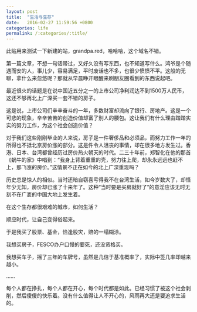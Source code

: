```yaml
---
layout: post
title:  "生活与生存"
date:   2016-02-27 11:59:56 +0800
categories: life
permalink: /:categories/:title/
---
```


此贴用来测试一下新建的站，grandpa.red，哈哈哈，这个域名不错。

第一篇文章，不想一句话带过，又好久没有写东西，也不知道写什么。鸿爷是个随遇而安的人，事儿少，容易满足，平时废话也不多，也很少愤愤不平。这般的无聊，拿什么来忽悠呢？那就从早晨睁开眼醒来刷朋友圈看到的东西说起吧。

最近很火的话题是在说中国近五分之一的上市公司净利润达不到1500万人民币，这还不够再北上广深买一套不错的房子。

这是说，上市公司们辛辛奋斗的一年，多数财富却流向了银行、房地产。这是一个可悲的现象，辛辛苦苦的创造价值却富了别人的腰包。这让我们有什么理由踏踏实实的努力工作，为这个社会创造价值？

对于我们这些刚刚毕业的人来说，房子是一件奢侈品和必须品，而努力工作一年的所得也不抵北京房价涨的部分。这是件令人沮丧的事情，却在很多地方发生过。香港、日本、台湾都曾经历过房价热火朝天的时代。二三十年前，郑智化在他的那首《蜗牛的家》中唱到：“我身上背着重重的壳，努力往上爬，却永永远远也赶不上，那飞涨的房价。”这情景不正在如今的北上广深重现吗？

历史总是惊人的相似。当时还暗自窃喜亏得我不在台湾生活，如今岁数大了，却怪年少无知，房价却已涨了十来年了。这种“当时要是买房就好了”的意淫应该无时无刻不在广袤的中国大地上发生着。

在这个生存都很艰难的城市，如何生活？

顺应时代，让自己变得俗起来。

于是我买了股票、基金，恰逢股灾，赔的一塌糊涂。

我想买房子，FESCO办户口慢的要死，还没资格买。

我想买车子，摇了三年的车牌号，虽然是几倍于基准概率了，实际中签几率却越来越小。

……

每个人都在挣扎，每个人都在开心，每个时代都是如此。已经习惯了被这个社会剥削，然后傻傻的快乐着。没有什么值得让人不开心的，风雨再大还是要追求生活的。